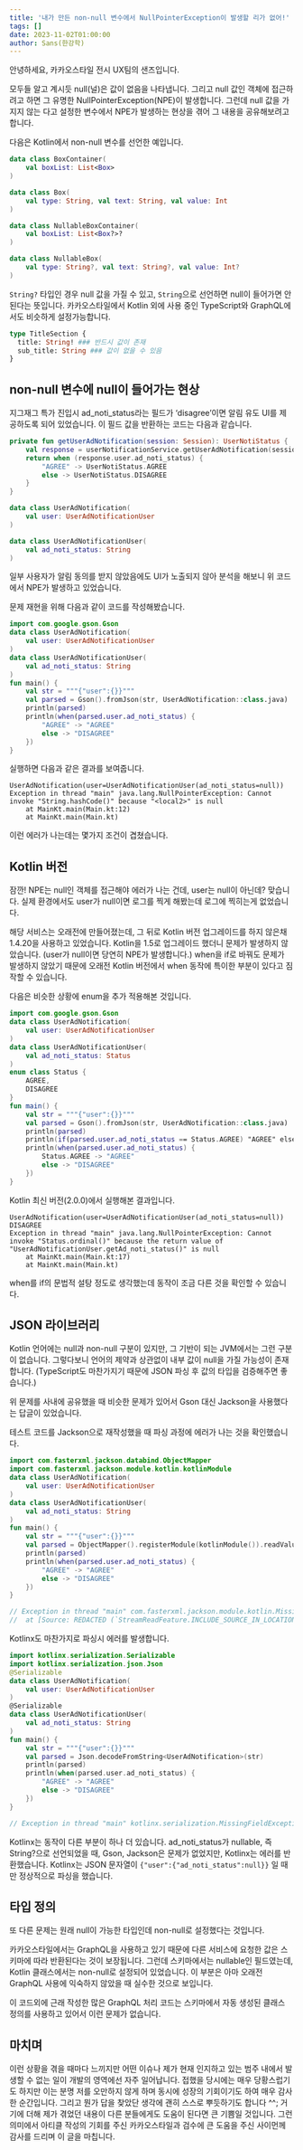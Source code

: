 ```yaml
---
title: '내가 만든 non-null 변수에서 NullPointerException이 발생할 리가 없어!'
tags: []
date: 2023-11-02T01:00:00
author: Sans(한강학)
---
```


안녕하세요, 카카오스타일 전시 UX팀의 샌즈입니다.

모두들 알고 계시듯 null(널)은 값이 없음을 나타냅니다. 그리고 null 값인 객체에 접근하려고 하면 그 유명한 NullPointerException(NPE)이 발생합니다. 그런데 null 값을 가지지 않는 다고 설정한 변수에서 NPE가 발생하는 현상을 겪어 그 내용을 공유해보려고 합니다.

<!--more-->

다음은  Kotlin에서 non-null 변수를 선언한 예입니다.

```kotlin
data class BoxContainer(
    val boxList: List<Box>
)

data class Box(
    val type: String, val text: String, val value: Int
)

data class NullableBoxContainer(
    val boxList: List<Box?>?
)

data class NullableBox(
    val type: String?, val text: String?, val value: Int?
)
```

`String?` 타입인 경우 null 값을 가질 수 있고, `String`으로 선언하면 null이 들어가면 안 된다는 뜻입니다. 카카오스타일에서 Kotlin 외에 사용 중인 TypeScript와 GraphQL에서도 비슷하게 설정가능합니다.

```graphql
type TitleSection {
  title: String! ### 반드시 값이 존재
  sub_title: String ### 값이 없을 수 있음
}
```

## **non-null 변수에 null이 들어가는 현상**

지그재그 특가 진입시 ad_noti_status라는 필드가 ‘disagree’이면 알림 유도 UI를 제공하도록 되어 있었습니다. 이 필드 값을 반환하는 코드는 다음과 같습니다.

```kotlin
private fun getUserAdNotification(session: Session): UserNotiStatus {
    val response = userNotificationService.getUserAdNotification(session)
    return when (response.user.ad_noti_status) {
        "AGREE" -> UserNotiStatus.AGREE
        else -> UserNotiStatus.DISAGREE
    }
}

data class UserAdNotification(
    val user: UserAdNotificationUser
)

data class UserAdNotificationUser(
    val ad_noti_status: String
)
```

일부 사용자가 알림 동의를 받지 않았음에도 UI가 노출되지 않아 분석을 해보니 위 코드에서 NPE가 발생하고 있었습니다.

문제 재현을 위해 다음과 같이 코드를 작성해봤습니다.

```kotlin
import com.google.gson.Gson
data class UserAdNotification(
    val user: UserAdNotificationUser
)
data class UserAdNotificationUser(
    val ad_noti_status: String
)
fun main() {
    val str = """{"user":{}}"""
    val parsed = Gson().fromJson(str, UserAdNotification::class.java)
    println(parsed)
    println(when(parsed.user.ad_noti_status) {
        "AGREE" -> "AGREE"
        else -> "DISAGREE"
    })
}
```

실행하면 다음과 같은 결과를 보여줍니다.

```
UserAdNotification(user=UserAdNotificationUser(ad_noti_status=null))
Exception in thread "main" java.lang.NullPointerException: Cannot invoke "String.hashCode()" because "<local2>" is null
	at MainKt.main(Main.kt:12)
	at MainKt.main(Main.kt)
```

이런 에러가 나는데는 몇가지 조건이 겹쳤습니다.

## Kotlin 버전

잠깐! NPE는 null인 객체를 접근해야 에러가 나는 건데, user는 null이 아닌데? 맞습니다. 실제 환경에서도 user가 null이면 로그를 찍게 해봤는데 로그에 찍히는게 없었습니다.

해당 서비스는 오래전에 만들어졌는데, 그 뒤로 Kotlin 버전 업그레이드를 하지 않은채 1.4.20을 사용하고 있었습니다. Kotlin을 1.5로 업그레이드 했더니 문제가 발생하지 않았습니다. (user가 null이면 당연히 NPE가 발생합니다.) when을 if로 바꿔도 문제가 발생하지 않았기 때문에 오래전 Kotlin 버전에서 when 동작에 특이한 부분이 있다고 짐작할 수 있습니다.

다음은 비슷한 상황에 enum을 추가 적용해본 것입니다.

```kotlin
import com.google.gson.Gson
data class UserAdNotification(
    val user: UserAdNotificationUser
)
data class UserAdNotificationUser(
    val ad_noti_status: Status
)
enum class Status {
    AGREE,
    DISAGREE
}
fun main() {
    val str = """{"user":{}}"""
    val parsed = Gson().fromJson(str, UserAdNotification::class.java)
    println(parsed)
    println(if(parsed.user.ad_noti_status == Status.AGREE) "AGREE" else "DISAGREE")
    println(when(parsed.user.ad_noti_status) {
        Status.AGREE -> "AGREE"
        else -> "DISAGREE"
    })
}
```

Kotlin 최신 버전(2.0.0)에서 실행해본 결과입니다.

```
UserAdNotification(user=UserAdNotificationUser(ad_noti_status=null))
DISAGREE
Exception in thread "main" java.lang.NullPointerException: Cannot invoke "Status.ordinal()" because the return value of "UserAdNotificationUser.getAd_noti_status()" is null
	at MainKt.main(Main.kt:17)
	at MainKt.main(Main.kt)
```

when를 if의 문법적 설탕 정도로 생각했는데 동작이 조금 다른 것을 확인할 수 있습니다.

## JSON 라이브러리

Kotlin 언어에는 null과 non-null 구분이 있지만, 그 기반이 되는 JVM에서는 그런 구분이 없습니다. 그렇다보니 언어의 제약과 상관없이 내부 값이 null을 가질 가능성이 존재합니다. (TypeScript도 마찬가지기 때문에 JSON 파싱 후 값의 타입을 검증해주면 좋습니다.)

위 문제를 사내에 공유했을 때 비슷한 문제가 있어서 Gson 대신 Jackson을 사용했다는 답글이 있었습니다.

테스트 코드를 Jackson으로 재작성했을 때 파싱 과정에 에러가 나는 것을 확인했습니다.

```kotlin
import com.fasterxml.jackson.databind.ObjectMapper
import com.fasterxml.jackson.module.kotlin.kotlinModule
data class UserAdNotification(
    val user: UserAdNotificationUser
)
data class UserAdNotificationUser(
    val ad_noti_status: String
)
fun main() {
    val str = """{"user":{}}"""
    val parsed = ObjectMapper().registerModule(kotlinModule()).readValue(str, UserAdNotification::class.java)
    println(parsed)
    println(when(parsed.user.ad_noti_status) {
        "AGREE" -> "AGREE"
        else -> "DISAGREE"
    })
}

// Exception in thread "main" com.fasterxml.jackson.module.kotlin.MissingKotlinParameterException: Instantiation of [simple type, class UserAdNotificationUser] value failed for JSON property ad_noti_status due to missing (therefore NULL) value for creator parameter ad_noti_status which is a non-nullable type
//  at [Source: REDACTED (`StreamReadFeature.INCLUDE_SOURCE_IN_LOCATION` disabled); line: 1, column: 10] (through reference chain: UserAdNotification["user"]->UserAdNotificationUser["ad_noti_status"])
```

Kotlinx도 마찬가지로 파싱시 에러를 발생합니다.

```kotlin
import kotlinx.serialization.Serializable
import kotlinx.serialization.json.Json
@Serializable
data class UserAdNotification(
    val user: UserAdNotificationUser
)
@Serializable
data class UserAdNotificationUser(
    val ad_noti_status: String
)
fun main() {
    val str = """{"user":{}}"""
    val parsed = Json.decodeFromString<UserAdNotification>(str)
    println(parsed)
    println(when(parsed.user.ad_noti_status) {
        "AGREE" -> "AGREE"
        else -> "DISAGREE"
    })
}

// Exception in thread "main" kotlinx.serialization.MissingFieldException: Field 'ad_noti_status' is required for type with serial name 'UserAdNotificationUser', but it was missing at path: $.user
```

Kotlinx는 동작이 다른 부분이 하나 더 있습니다. ad_noti_status가 nullable, 즉 String?으로 선언되었을 때, Gson, Jackson은 문제가 없었지만, Kotlinx는 에러를 반환했습니다. Kotlinx는 JSON 문자열이 `{"user":{"ad_noti_status":null}}` 일 때만 정상적으로 파싱을 했습니다.

## 타입 정의

또 다른 문제는 원래 null이 가능한 타입인데 non-null로 설정했다는 것입니다.

카카오스타일에서는 GraphQL을 사용하고 있기 때문에 다른 서비스에 요청한 값은 스키마에 따라 반환된다는 것이 보장됩니다. 그런데 스키마에서는 nullable인 필드였는데, Kotlin 클래스에서는 non-null로 설정되어 있었습니다. 이 부분은 아마 오래전 GraphQL 사용에 익숙하지 않았을 때 실수한 것으로 보입니다.

이 코드외에 근래 작성한 많은 GraphQL 처리 코드는 스키마에서 자동 생성된 클래스 정의를 사용하고 있어서 이런 문제가 없습니다.

## 마치며

이런 상황을 겪을 때마다 느끼지만 어떤 이슈나 제가 현재 인지하고 있는 범주 내에서 발생할 수 없는 일이 개발의 영역에선 자주 일어납니다. 접했을 당시에는 매우 당황스럽기도 하지만 이는 분명 저를 오만하지 않게 하며 동시에 성장의 기회이기도 하여 매우 감사한 순간입니다. 그리고 뭔가 답을 찾았단 생각에 괜히 스스로 뿌듯하기도 합니다 ^^; 거기에 더해 제가 겪었던 내용이 다른 분들에게도 도움이 된다면 큰 기쁨일 것입니다. 그런 의미에서 아티클 작성의 기회를 주신 카카오스타일과 검수에 큰 도움을 주신 사이먼께 감사를 드리며 이 글을 마칩니다.
